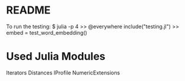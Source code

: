 README
=======================
To run the testing:
    $ julia -p 4
    >> @everywhere include("testing.jl")
    >> embed = test_word_embedding()

Used Julia Modules
======================
Iterators
Distances
IProfile
NumericExtensions
